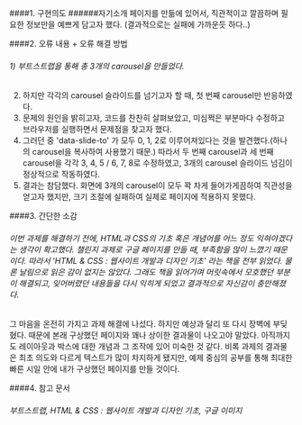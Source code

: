 ####1. 구현의도
######자기소개 페이지를 만듦에 있어서, 직관적이고 깔끔하며 필요한 정보만을 예쁘게 담고자 했다. (결과적으로는 실패에 가까운듯 하다..)

####2. 오류 내용 + 오류 해결 방법
###### 1) 부트스트랩을 통해 총 3개의 carousel을 만들었다.
2) 하지만 각각의 carousel 슬라이드를 넘기고자 할 때, 첫 번째 carousel만 반응하였다.
3) 문제의 원인을 밝히고자, 코드를 찬찬히 살펴보았고, 미심쩍은 부분마다 수정하고 브라우저를 실행하면서 문제점을 찾고자 했다.
4) 그러던 중 'data-slide-to' 가 모두 0, 1, 2로 이루어져있다는 것을 발견했다.(하나의 carousel을 복사하여 사용했기 때문.) 따라서 두 번째 carousel과 세 번째 carousel을 각각 3, 4, 5 / 6, 7, 8로 수정하였고, 3개의 carousel 슬라이드 넘김이 정상적으로 작동하였다.
5) 결과는 참담했다. 화면에 3개의 carousel이 모두 꽉 차게 들어가게끔하여 직관성을 얻고자 했지만, 크기 조절에 실패하여 실제로 페이지에 적용하지 못했다.

####3. 간단한 소감
###### 이번 과제를 해결하기 전에, HTML과 CSS의 기초 혹은 개념어를 어느 정도 익혀야겠다는 생각이 확고했다. 챌린지 과제로 구글 페이지를 만들 때, 부족함을 많이 느꼈기 때문이다. 따라서 'HTML & CSS : 웹사이트 개발과 디자인 기초' 라는 책을 전부 읽었다. 물론 날림으로 읽은 감이 없지는 않았다. 그래도 책을 읽어가며 머릿속에서 모호했던 부분이 해결되고, 잊어버렸던 내용들을 다시 익히게 되었고 결과적으로 자신감이 충만해졌다. 
그 마음을 온전히 가지고 과제 해결에 나섰다. 하지만 예상과 달리 또 다시 장벽에 부딪혔다. 때문에 본래 구상했던 페이지와 꽤나 상이한 결과물이 나오고야 말았다. 아직까지도 레이아웃과 박스에 대한 개념과 그 조작에 있어 미숙한 것 같다. 비록 과제의 결과물은 최초 의도와 다르게 텍스트가 많이 차지하게 됐지만, 예제 중심의 공부를 통해 최대한 빠른 시일 안에 내가 구상했던 페이지를 만들 것이다.

####4. 참고 문서
###### 부트스트랩, HTML & CSS : 웹사이트 개발과 디자인 기초, 구글 이미지